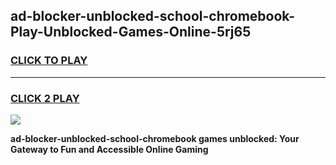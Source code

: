 
## ad-blocker-unblocked-school-chromebook-Play-Unblocked-Games-Online-5rj65
<h3>
<a href="https://premium76.site?title=ad-blocker-unblocked-school-chromebook&ref=25A">CLICK TO PLAY</a></h3>
<hr>

<h3>
<a href="https://premium76.site?title=ad-blocker-unblocked-school-chromebook&ref=25A">CLICK 2 PLAY</a>
  
</h3>

<a href="https://premium76.site?title=ad-blocker-unblocked-school-chromebook&ref=25A"><img src="https://clearcache.store/games.png"></a>


**ad-blocker-unblocked-school-chromebook games unblocked: Your Gateway to Fun and Accessible Online Gaming**
